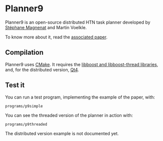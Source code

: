 Planner9
========

Planner9 is an open-source distributed HTN task planner developed by [Stéphane Magnenat](http://stephane.magnenat.net) and Martin Voelkle.

To know more about it, read the [associated paper](https://infoscience.epfl.ch/record/140810/files/planner9-icira2009.pdf).

Compilation
-----------

Planner9 uses [CMake](http://cmake.org).
It requires the [libboost and libboost-thread libraries](http://www.boost.org/), and, for the distributed version, [Qt4](http://doc.qt.io/qt-4.8/).

Test it
-------

You can run a test program, implementing the example of the paper, with:

    programs/p9simple
    
You can see the threaded version of the planner in action with:

    programs/p9threaded
    
The distributed version example is not documented yet.
